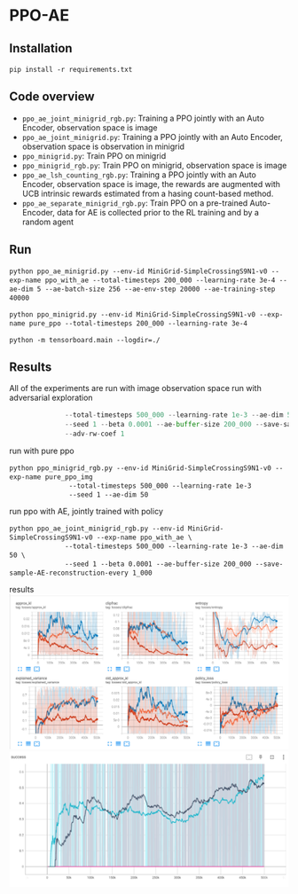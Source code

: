 # PPO-AE

## Installation
```
pip install -r requirements.txt
```

## Code overview

- `ppo_ae_joint_minigrid_rgb.py`: Training a PPO jointly with an Auto Encoder, observation space is image
- `ppo_ae_joint_minigrid.py`: Training a PPO jointly with an Auto Encoder, observation space is observation in minigrid
- `ppo_minigrid.py`: Train PPO on minigrid
- `ppo_minigrid_rgb.py`: Train PPO on minigrid, observation space is image
- `ppo_ae_lsh_counting_rgb.py`: Training a PPO jointly with an Auto Encoder, observation space is image, the rewards are augmented with UCB intrinsic rewards estimated from a hasing count-based method.
- `ppo_ae_separate_minigrid_rgb.py`: Train PPO on a pre-trained Auto-Encoder, data for AE is collected prior to the RL training and by a random agent

## Run
```
python ppo_ae_minigrid.py --env-id MiniGrid-SimpleCrossingS9N1-v0 --exp-name ppo_with_ae --total-timesteps 200_000 --learning-rate 3e-4 --ae-dim 5 --ae-batch-size 256 --ae-env-step 20000 --ae-training-step 40000
```

```
python ppo_minigrid.py --env-id MiniGrid-SimpleCrossingS9N1-v0 --exp-name pure_ppo --total-timesteps 200_000 --learning-rate 3e-4
```

```
python -m tensorboard.main --logdir=./
```

## Results
All of the experiments are run with image observation space
run with adversarial exploration
```python ppo_ae_advesarial_minigrid_rgb.py --env-id MiniGrid-SimpleCrossingS9N1-v0 --exp-name ppo_with_ae_adversarial_exploration \
              --total-timesteps 500_000 --learning-rate 1e-3 --ae-dim 50 \
              --seed 1 --beta 0.0001 --ae-buffer-size 200_000 --save-sample-AE-reconstruction-every 1_000 \
              --adv-rw-coef 1
```
run with pure ppo
```
python ppo_minigrid_rgb.py --env-id MiniGrid-SimpleCrossingS9N1-v0 --exp-name pure_ppo_img 
               --total-timesteps 500_000 --learning-rate 1e-3 
               --seed 1 --ae-dim 50
```
run ppo with AE, jointly trained with policy
```
python ppo_ae_joint_minigrid_rgb.py --env-id MiniGrid-SimpleCrossingS9N1-v0 --exp-name ppo_with_ae \
              --total-timesteps 500_000 --learning-rate 1e-3 --ae-dim 50 \
              --seed 1 --beta 0.0001 --ae-buffer-size 200_000 --save-sample-AE-reconstruction-every 1_000
```
results
![training losses](/img/loss.png "Training losses")
![training rewards](/img/reward.png "Training rewards")